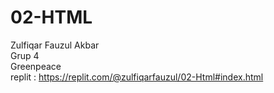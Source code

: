 # 02-HTML
Zulfiqar Fauzul Akbar </br>
Grup 4 </br>
Greenpeace </br>
replit : https://replit.com/@zulfiqarfauzul/02-Html#index.html

